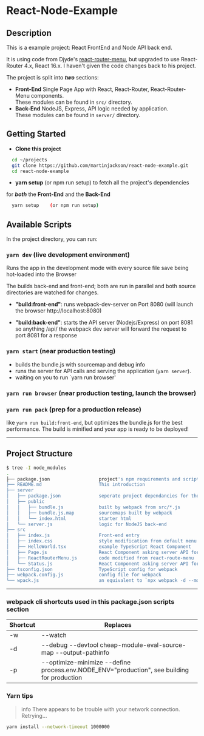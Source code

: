 
# React-Node-Example

## Description

This is a example project: React FrontEnd and Node API back end.

It is using code from Djyde's [react-router-menu](https://github.com/djyde/react-router-menu), but
upgraded to use React-Router 4.x, React 16.x.  I haven't given the code changes back to his project.

The project is split into **_two_** sections:

- **Front-End** Single Page App with React, React-Router, React-Router-Menu components.  <br/>These modules can be found in `src/` directory.
- **Back-End** NodeJS, Express, API logic needed by application.  <br/>These modules can be found in `server/` directory.

## Getting Started

- __Clone this project__

```bash
  cd ~/projects
  git clone https://github.com/martinjackson/react-node-example.git
  cd react-node-example
```

- __yarn setup__ (or npm run setup) to fetch all the project's dependencies

for __*both*__ the __Front-End__ and the __Back-End__

```bash
  yarn setup    (or npm run setup)
```

## Available Scripts

In the project directory, you can run:

### `yarn dev`   (live development environment)

Runs the app in the development mode with every source file save being hot-loaded into the Browser

The builds back-end and front-end; both are run in parallel
and both source directories are watched for changes.

- **"build:front-end"**:
   runs webpack-dev-server on Port 8080
   (will launch the browser http://localhost:8080)

- **"build:back-end"**:
   starts the API server (Nodejs/Express) on port 8081
   so anything /api/ the webpack dev server will forward the request to port 8081 for a response


### `yarn start`   (near production testing)

- builds the bundle.js with sourcemap and debug info
- runs the server for API calls and serving the application (`yarn server`).
- waiting on you to run `yarn run browser'

### `yarn run browser`   (near production testing, launch the browser)

### `yarn run pack` (prep for a production release)

like `yarn run build:front-end`, but optimizes the bundle.js for the best performance.  The build is minified and your app is ready to be deployed!

----------------

## Project Structure

```bash
$ tree -I node_modules
.
├── package.json                  project's npm requirements and scripts
├── README.md                     This introduction
├── server
│   ├── package.json              seperate project dependancies for the back-end
│   ├── public
│   │   ├── bundle.js             built by webpack from src/*.js
│   │   ├── bundle.js.map         sourcemaps built by webpack   
│   │   └── index.html            starter html
│   └── server.js                 logic for NodeJS back-end
├── src
│   ├── index.js                  Front-end entry
│   ├── index.css                 style modification from default menu colors
│   ├── HelloWorld.tsx            example TypeScript React Component
│   ├── Page.js                   React Component asking server API for markdown file
│   ├── ReactRouterMenu.js        code modified from react-route-menu
│   └── Status.js                 React Component asking server API for live JSON
├── tsconfig.json                 TypeScript config for webpack
├── webpack.config.js             config file for webpack
└── wpack.js                      an equivalent to `npx webpack -d --mode development --progress` with a briefer output

```

----------------

### webpack cli shortcuts used in this package.json scripts section

| Shortcut    | Replaces                         |
| ----------- | -------------------------------- |
| -w          | --watch                          |
| -d          | --debug --devtool cheap-module-eval-source-map --output-pathinfo |
| -p          | 	--optimize-minimize --define process.env.NODE_ENV="production", see building for production |

### Yarn tips

> info There appears to be trouble with your network connection. Retrying...

```bash
yarn install --network-timeout 1000000
```